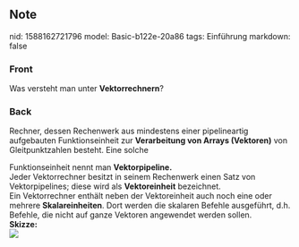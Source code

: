 ## Note
nid: 1588162721796
model: Basic-b122e-20a86
tags: Einführung
markdown: false

### Front
Was versteht man unter <b>Vektorrechnern</b>?

### Back
Rechner, dessen Rechenwerk aus mindestens einer
pipelineartig aufgebauten Funktionseinheit zur <b>Verarbeitung von
Arrays (Vektoren)</b> von Gleitpunktzahlen besteht. Eine solche

<div>Funktionseinheit nennt man <b>Vektorpipeline.</b></div><div></div><div>Jeder Vektorrechner besitzt in seinem Rechenwerk einen Satz von
Vektorpipelines; diese wird als <b>Vektoreinheit</b> bezeichnet.</div><div>
</div><div>Ein Vektorrechner enthält neben der Vektoreinheit auch noch eine
oder mehrere <b>Skalareinheiten</b>. Dort werden die skalaren Befehle ausgeführt, d.h. Befehle, die nicht auf ganze Vektoren angewendet werden sollen.
</div><div>
</div><div><b>Skizze:</b></div><div>
</div><div><img src="paste-4dece6315cf9a068130adaddb74b7e417cb36a0a.jpg">
</div>
